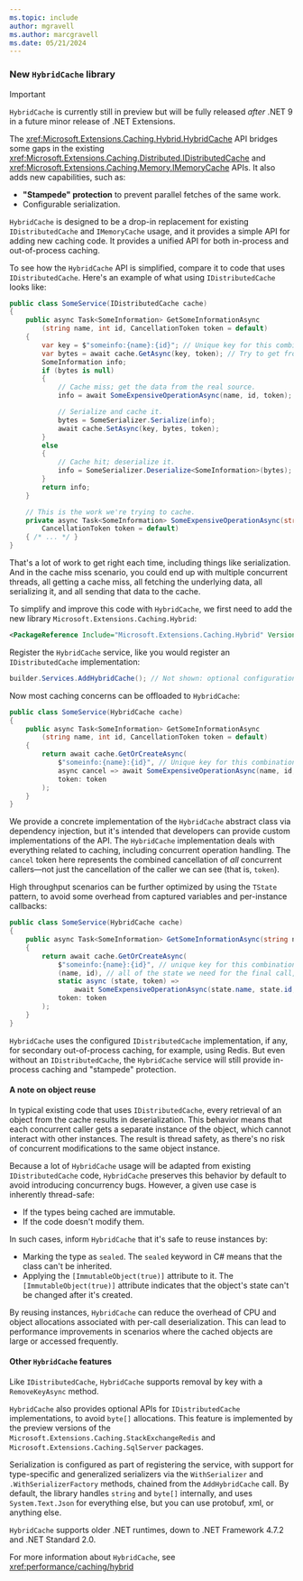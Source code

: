 ```yaml
---
ms.topic: include
author: mgravell
ms.author: marcgravell
ms.date: 05/21/2024
---
```

### New `HybridCache` library

> [!IMPORTANT]
> `HybridCache` is currently still in preview but will be fully released *after* .NET 9 in a future minor release of .NET Extensions.

The <xref:Microsoft.Extensions.Caching.Hybrid.HybridCache> API bridges some gaps in the existing <xref:Microsoft.Extensions.Caching.Distributed.IDistributedCache> and <xref:Microsoft.Extensions.Caching.Memory.IMemoryCache> APIs. It also adds new capabilities, such as:

* **"Stampede" protection** to prevent parallel fetches of the same work.
* Configurable serialization.

`HybridCache` is designed to be a drop-in replacement for existing `IDistributedCache` and `IMemoryCache` usage, and it provides a simple API for adding new caching code. It provides a unified API for both in-process and out-of-process caching.

To see how the `HybridCache` API is simplified, compare it to code that uses `IDistributedCache`. Here's an example of what using `IDistributedCache` looks like:

```csharp
public class SomeService(IDistributedCache cache)
{
    public async Task<SomeInformation> GetSomeInformationAsync
        (string name, int id, CancellationToken token = default)
    {
        var key = $"someinfo:{name}:{id}"; // Unique key for this combination.
        var bytes = await cache.GetAsync(key, token); // Try to get from cache.
        SomeInformation info;
        if (bytes is null)
        {
            // Cache miss; get the data from the real source.
            info = await SomeExpensiveOperationAsync(name, id, token);

            // Serialize and cache it.
            bytes = SomeSerializer.Serialize(info);
            await cache.SetAsync(key, bytes, token);
        }
        else
        {
            // Cache hit; deserialize it.
            info = SomeSerializer.Deserialize<SomeInformation>(bytes);
        }
        return info;
    }

    // This is the work we're trying to cache.
    private async Task<SomeInformation> SomeExpensiveOperationAsync(string name, int id,
        CancellationToken token = default)
    { /* ... */ }
}
```

That's a lot of work to get right each time, including things like serialization. And in the cache miss scenario, you could end up with multiple concurrent threads, all getting a cache miss, all fetching the underlying data, all serializing it, and all sending that data to the cache.

To simplify and improve this code with `HybridCache`, we first need to add the new library `Microsoft.Extensions.Caching.Hybrid`:

```xml
<PackageReference Include="Microsoft.Extensions.Caching.Hybrid" Version="9.0.0" />
```

Register the `HybridCache` service, like you would register an `IDistributedCache` implementation:

```csharp
builder.Services.AddHybridCache(); // Not shown: optional configuration API.
```

Now most caching concerns can be offloaded to `HybridCache`:

```csharp
public class SomeService(HybridCache cache)
{
    public async Task<SomeInformation> GetSomeInformationAsync
        (string name, int id, CancellationToken token = default)
    {
        return await cache.GetOrCreateAsync(
            $"someinfo:{name}:{id}", // Unique key for this combination.
            async cancel => await SomeExpensiveOperationAsync(name, id, cancel),
            token: token
        );
    }
}
```

We provide a concrete implementation of the `HybridCache` abstract class via dependency injection, but it's intended that developers can provide custom implementations of the API. The `HybridCache` implementation deals with everything related to caching, including concurrent operation handling. The `cancel` token here represents the combined cancellation of *all* concurrent callers&mdash;not just the cancellation of the caller we can see (that is, `token`).

High throughput scenarios can be further optimized by using the `TState` pattern, to avoid some overhead from captured variables and per-instance callbacks:

```csharp
public class SomeService(HybridCache cache)
{
    public async Task<SomeInformation> GetSomeInformationAsync(string name, int id, CancellationToken token = default)
    {
        return await cache.GetOrCreateAsync(
            $"someinfo:{name}:{id}", // unique key for this combination
            (name, id), // all of the state we need for the final call, if needed
            static async (state, token) =>
                await SomeExpensiveOperationAsync(state.name, state.id, token),
            token: token
        );
    }
}
```

`HybridCache` uses the configured `IDistributedCache` implementation, if any, for secondary out-of-process caching, for example, using
Redis. But even without an `IDistributedCache`, the `HybridCache` service will still provide in-process caching and "stampede" protection.

#### A note on object reuse

In typical existing code that uses `IDistributedCache`, every retrieval of an object from the cache results in deserialization. This behavior means that each concurrent caller gets a separate instance of the object, which cannot interact with other instances. The result is thread safety, as there's no risk of concurrent modifications to the same object instance.

Because a lot of `HybridCache` usage will be adapted from existing `IDistributedCache` code, `HybridCache` preserves this behavior by default to avoid introducing concurrency bugs. However, a given use case is inherently thread-safe:

* If the types being cached are immutable.
* If the code doesn't modify them.

In such cases, inform `HybridCache` that it's safe to reuse instances by:

* Marking the type as `sealed`. The `sealed` keyword in C# means that the class can't be inherited.
* Applying the `[ImmutableObject(true)]` attribute to it. The `[ImmutableObject(true)]` attribute indicates that the object's state can't be changed after it's created.

By reusing instances, `HybridCache` can reduce the overhead of CPU and object allocations associated with per-call deserialization. This can lead to performance improvements in scenarios where the cached objects are large or accessed frequently.

#### Other `HybridCache` features

Like `IDistributedCache`, `HybridCache` supports removal by key with a `RemoveKeyAsync` method.

`HybridCache` also provides optional APIs for `IDistributedCache` implementations, to avoid `byte[]` allocations. This feature is implemented
by the preview versions of the `Microsoft.Extensions.Caching.StackExchangeRedis` and `Microsoft.Extensions.Caching.SqlServer` packages.

Serialization is configured as part of registering the service, with support for type-specific and generalized serializers via the
`WithSerializer` and `.WithSerializerFactory` methods, chained from the `AddHybridCache` call. By default, the library
handles `string` and `byte[]` internally, and uses `System.Text.Json` for everything else, but you can use protobuf, xml, or anything
else.

`HybridCache` supports older .NET runtimes, down to .NET Framework 4.7.2 and .NET Standard 2.0.

For more information about `HybridCache`, see <xref:performance/caching/hybrid>
